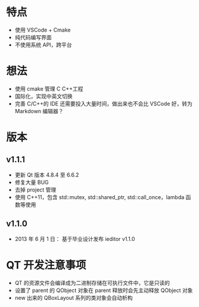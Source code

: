 # 特点

- 使用 VSCode + Cmake
- 纯代码编写界面
- 不使用系统 API，跨平台

# 想法

- 使用 cmake 管理 C C++工程
- 国际化，实现中英文切换
- 完善 C/C++的 IDE 还需要投入大量时间，做出来也不会比 VSCode 好，转为 Markdown 编辑器？

# 版本

## v1.1.1

- 更新 Qt 版本 4.8.4 至 6.6.2
- 修复大量 BUG
- 去掉 project 管理
- 使用 C++11，包含 std::mutex, std::shared_ptr, std::call_once，lambda 函数等使用

## v1.1.0

- 2013 年 6 月 1 日： 基于毕业设计发布 ieditor v1.1.0

# QT 开发注意事项

- QT 的资源文件会编译成为二进制存储在可执行文件中，它是只读的
- 设置了 parent 的 QObject 对象在 parent 释放时会先主动释放 QObject 对象
- new 出来的 QBoxLayout 系列的类对象会自动析构
